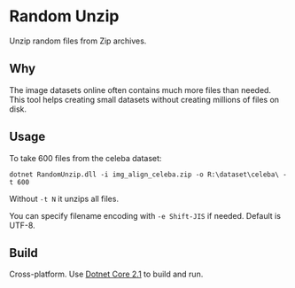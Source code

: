 # Random Unzip

Unzip random files from Zip archives.

## Why

The image datasets online often contains much more files than needed. This tool helps creating small datasets without creating millions of files on disk.

## Usage

To take 600 files from the celeba dataset:

`dotnet RandomUnzip.dll -i img_align_celeba.zip -o R:\dataset\celeba\ -t 600`

Without `-t N` it unzips all files.

You can specify filename encoding with `-e Shift-JIS` if needed. Default is UTF-8.

## Build

Cross-platform. Use [Dotnet Core 2.1](https://dotnet.microsoft.com/download) to build and run.
